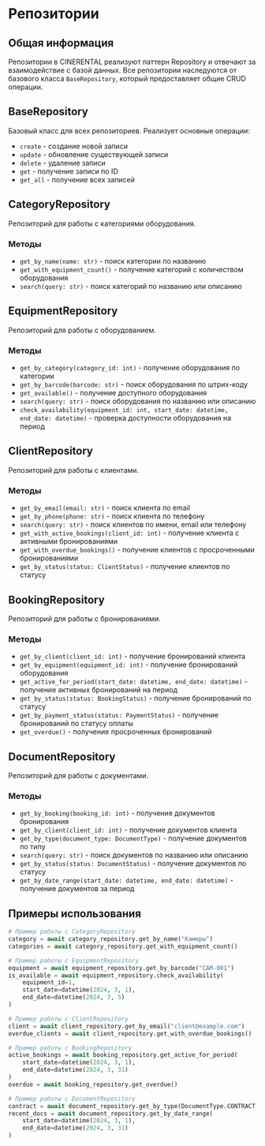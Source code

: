 # Репозитории

## Общая информация

Репозитории в CINERENTAL реализуют паттерн Repository и отвечают за взаимодействие с базой данных. Все репозитории наследуются от базового класса `BaseRepository`, который предоставляет общие CRUD операции.

## BaseRepository

Базовый класс для всех репозиториев. Реализует основные операции:

- `create` - создание новой записи
- `update` - обновление существующей записи
- `delete` - удаление записи
- `get` - получение записи по ID
- `get_all` - получение всех записей

## CategoryRepository

Репозиторий для работы с категориями оборудования.

### Методы
- `get_by_name(name: str)` - поиск категории по названию
- `get_with_equipment_count()` - получение категорий с количеством оборудования
- `search(query: str)` - поиск категорий по названию или описанию

## EquipmentRepository

Репозиторий для работы с оборудованием.

### Методы
- `get_by_category(category_id: int)` - получение оборудования по категории
- `get_by_barcode(barcode: str)` - поиск оборудования по штрих-коду
- `get_available()` - получение доступного оборудования
- `search(query: str)` - поиск оборудования по названию или описанию
- `check_availability(equipment_id: int, start_date: datetime, end_date: datetime)` - проверка доступности оборудования на период

## ClientRepository

Репозиторий для работы с клиентами.

### Методы
- `get_by_email(email: str)` - поиск клиента по email
- `get_by_phone(phone: str)` - поиск клиента по телефону
- `search(query: str)` - поиск клиентов по имени, email или телефону
- `get_with_active_bookings(client_id: int)` - получение клиента с активными бронированиями
- `get_with_overdue_bookings()` - получение клиентов с просроченными бронированиями
- `get_by_status(status: ClientStatus)` - получение клиентов по статусу

## BookingRepository

Репозиторий для работы с бронированиями.

### Методы
- `get_by_client(client_id: int)` - получение бронирований клиента
- `get_by_equipment(equipment_id: int)` - получение бронирований оборудования
- `get_active_for_period(start_date: datetime, end_date: datetime)` - получение активных бронирований на период
- `get_by_status(status: BookingStatus)` - получение бронирований по статусу
- `get_by_payment_status(status: PaymentStatus)` - получение бронирований по статусу оплаты
- `get_overdue()` - получение просроченных бронирований

## DocumentRepository

Репозиторий для работы с документами.

### Методы
- `get_by_booking(booking_id: int)` - получение документов бронирования
- `get_by_client(client_id: int)` - получение документов клиента
- `get_by_type(document_type: DocumentType)` - получение документов по типу
- `search(query: str)` - поиск документов по названию или описанию
- `get_by_status(status: DocumentStatus)` - получение документов по статусу
- `get_by_date_range(start_date: datetime, end_date: datetime)` - получение документов за период

## Примеры использования

```python
# Пример работы с CategoryRepository
category = await category_repository.get_by_name("Камеры")
categories = await category_repository.get_with_equipment_count()

# Пример работы с EquipmentRepository
equipment = await equipment_repository.get_by_barcode("CAM-001")
is_available = await equipment_repository.check_availability(
    equipment_id=1,
    start_date=datetime(2024, 3, 1),
    end_date=datetime(2024, 3, 5)
)

# Пример работы с ClientRepository
client = await client_repository.get_by_email("client@example.com")
overdue_clients = await client_repository.get_with_overdue_bookings()

# Пример работы с BookingRepository
active_bookings = await booking_repository.get_active_for_period(
    start_date=datetime(2024, 3, 1),
    end_date=datetime(2024, 3, 31)
)
overdue = await booking_repository.get_overdue()

# Пример работы с DocumentRepository
contract = await document_repository.get_by_type(DocumentType.CONTRACT)
recent_docs = await document_repository.get_by_date_range(
    start_date=datetime(2024, 3, 1),
    end_date=datetime(2024, 3, 31)
)
```
